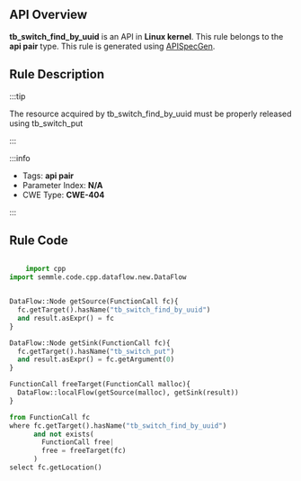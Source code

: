 ---
---


## API Overview
**tb_switch_find_by_uuid** is an API in **Linux kernel**. This rule belongs to the **api pair** type. This rule is generated using [APISpecGen](../../tools/APISpecGen).
## Rule Description

:::tip

The resource acquired by tb_switch_find_by_uuid must be properly released using tb_switch_put

:::

:::info

- Tags: **api pair**
- Parameter Index: **N/A**
- CWE Type: **CWE-404**

:::

## Rule Code
```python

    import cpp
import semmle.code.cpp.dataflow.new.DataFlow


DataFlow::Node getSource(FunctionCall fc){
  fc.getTarget().hasName("tb_switch_find_by_uuid")
  and result.asExpr() = fc
}

DataFlow::Node getSink(FunctionCall fc){
  fc.getTarget().hasName("tb_switch_put")
  and result.asExpr() = fc.getArgument(0)
}

FunctionCall freeTarget(FunctionCall malloc){
  DataFlow::localFlow(getSource(malloc), getSink(result))
}

from FunctionCall fc
where fc.getTarget().hasName("tb_switch_find_by_uuid")
      and not exists(
        FunctionCall free| 
        free = freeTarget(fc)
      )
select fc.getLocation()

    
```